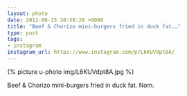 ```yaml
---
layout: photo
date: 2012-06-15 20:58:28 +0000
title: "Beef & Chorizo mini-burgers fried in duck fat.…"
type: post
tags:
- instagram
instagram_url: https://www.instagram.com/p/L6KUVdpt8A/
---
```


{% picture u-photo img/L6KUVdpt8A.jpg %}

Beef & Chorizo mini-burgers fried in duck fat. Nom.
